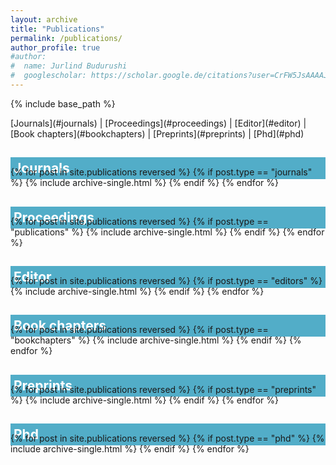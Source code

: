 ```yaml
---
layout: archive
title: "Publications"
permalink: /publications/
author_profile: true
#author:
#  name: Jurlind Budurushi
#  googlescholar: https://scholar.google.de/citations?user=CrFW5JsAAAAJ
---
```


<!--{% if author.googlescholar %}
  You can also find my articles on <u><a href="{{author.googlescholar}}">my Google Scholar profile</a>.</u>
{% endif %}-->

{% include base_path %}


<p></p>
[Journals](#journals) | [Proceedings](#proceedings) | [Editor](#editor) | [Book chapters](#bookchapters) | [Preprints](#preprints) | [Phd](#phd)

<h2 id="journals" style="color: white; padding: 5px; background-color: #52adc8; margin-bottom: -20px">Journals</h2>
{% for post in site.publications reversed %}
  {% if post.type == "journals" %}
    {% include archive-single.html %}
  {% endif %}
{% endfor %}


<h2 id="proceedings" style="color: white; padding: 5px; background-color: #52adc8; margin-bottom: -20px">Proceedings</h2>
{% for post in site.publications reversed %}
  {% if post.type == "publications" %}
    {% include archive-single.html %}
  {% endif %}
{% endfor %}

<h2 id="editor" style="color: white; padding: 5px; background-color: #52adc8; margin-bottom: -20px">Editor</h2>
{% for post in site.publications reversed %}
  {% if post.type == "editors" %}
    {% include archive-single.html %}
  {% endif %}
{% endfor %}

<h2 id="bookchapters" style="color: white; padding: 5px; background-color: #52adc8; margin-bottom: -20px">Book chapters</h2>
{% for post in site.publications reversed %}
  {% if post.type == "bookchapters" %}
    {% include archive-single.html %}
  {% endif %}
{% endfor %}

<h2 id="preprints" style="color: white; padding: 5px; background-color: #52adc8; margin-bottom: -20px">Preprints</h2>
{% for post in site.publications reversed %}
  {% if post.type == "preprints" %}
    {% include archive-single.html %}
  {% endif %}
{% endfor %}

<h2 id="phd" style="color: white; padding: 5px; background-color: #52adc8; margin-bottom: -20px">Phd</h2>
{% for post in site.publications reversed %}
  {% if post.type == "phd" %}
    {% include archive-single.html %}
  {% endif %}
{% endfor %}